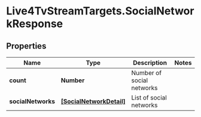 # Live4TvStreamTargets.SocialNetworkResponse

## Properties

Name | Type | Description | Notes
------------ | ------------- | ------------- | -------------
**count** | **Number** | Number of social networks | 
**socialNetworks** | [**[SocialNetworkDetail]**](SocialNetworkDetail.md) | List of social networks | 


